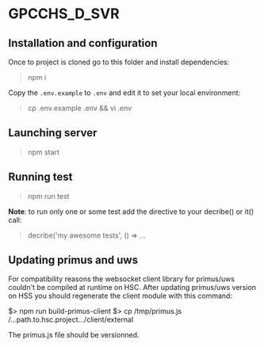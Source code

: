 # GPCCHS_D_SVR

## Installation and configuration

Once to project is cloned go to this folder and install dependencies:

> npm i

Copy the ``.env.example`` to ``.env`` and edit it to set your local environment:
 
> cp .env.example .env && vi .env

## Launching server

> npm start

## Running test

> npm run test

**Note**: to run only one or some test add the  directive to your decribe() or it() call:

> decribe('my awesome tests', () => ...

## Updating primus and uws

For compatibility reasons the websocket client library for primus/uws couldn't be compiled at runtime on HSC.
After updating primus/uws version on HSS you should regenerate the client module with this command:

$> npm run build-primus-client
$> cp /tmp/primus.js /...path.to.hsc.project.../client/external

The primus.js file should be versionned. 
